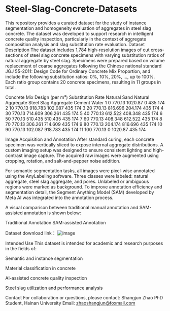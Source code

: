 # Steel-Slag-Concrete-Datasets
This repository provides a curated dataset for the study of instance segmentation and homogeneity evaluation of aggregates in steel slag concrete. The dataset was developed to support research in intelligent concrete quality inspection, particularly in the context of aggregate composition analysis and slag substitution rate evaluation.
Dataset Description
The dataset includes 1,784 high-resolution images of cut cross-sections of steel slag concrete specimens with varying substitution ratios of natural aggregate by steel slag. Specimens were prepared based on volume replacement of coarse aggregates following the Chinese national standard JGJ 55-2011: Design Code for Ordinary Concrete Mix Proportion, and include the following substitution ratios: 0%, 10%, 20%, ..., up to 100%. Each ratio group contains 20 concrete specimens, resulting in 11 groups in total.

Concrete Mix Design (per m³)
Substitution Rate	Natural Sand	Natural Aggregate	Steel Slag Aggregate	Cement	Water
1	0	770.13	1020.87	0	435	174
2	10	770.13	918.783	102.087	435	174
3	20	770.13	816.696	204.174	435	174
4	30	770.13	714.609	306.261	435	174
5	40	770.13	612.522	408.348	435	174
6	50	770.13	510.435	510.435	435	174
7	60	770.13	408.348	612.522	435	174
8	70	770.13	306.261	714.609	435	174
9	80	770.13	204.174	816.696	435	174
10	90	770.13	102.087	918.783	435	174
11	100	770.13	0	1020.87	435	174


Image Acquisition and Annotation
After standard curing, each concrete specimen was vertically sliced to expose internal aggregate distributions. A custom imaging setup was designed to ensure consistent lighting and high-contrast image capture. The acquired raw images were augmented using cropping, rotation, and salt-and-pepper noise addition.


For semantic segmentation tasks, all images were pixel-wise annotated using the AnyLabeling software. Three classes were labeled: natural aggregate, steel slag aggregate, and pores. Unlabeled or ambiguous regions were marked as background. To improve annotation efficiency and segmentation detail, the Segment Anything Model (SAM) developed by Meta AI was integrated into the annotation process.

A visual comparison between traditional manual annotation and SAM-assisted annotation is shown below:

Traditional Annotation	SAM-assisted Annotation

Dataset download link： 
![image](https://github.com/user-attachments/assets/28bb97d6-7635-4b3c-b789-14202f6db625)


Intended Use
This dataset is intended for academic and research purposes in the fields of:

Semantic and instance segmentation

Material classification in concrete

AI-assisted concrete quality inspection

Steel slag utilization and performance analysis

Contact
For collaboration or questions, please contact:
Shangjun Zhao
PhD Student, Hainan University
Email: zhaoshangjun@foxmail.com
